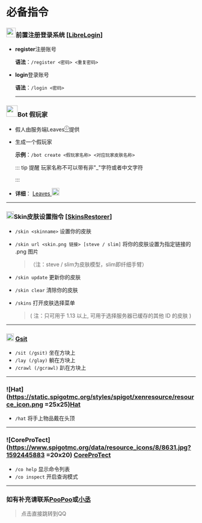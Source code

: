 # 必备指令

### <img width="25" height="25" src="https://www.spigotmc.org/data/resource_icons/101/101040.jpg?1648584508">前置注册登录系统 [[LibreLogin](https://www.spigotmc.org/threads/librelogin-auto-login-2fa-bedrock-support.551817/ "Spigot")]

 + **register**注册账号

    **语法**：`/register <密码> <重复密码>`

 + **login**登录账号

    **语法**：`/login <密码>` 

    ---
### <img width="30" height="30" src="https://avatars.githubusercontent.com/u/93428079?s=200&v=4"/>**Bot** 假玩家
 + 假人由服务端Leaves[<sup>ⓘ</sup>](#Leaves介绍)提供

    

 + 生成一个假玩家
 
    **示例**：`/bot create <假玩家名称> <对应玩家皮肤名称>`
    
    ::: tip 提醒
    玩家名称不可以带有非"_"字符或者中文字符
    
     :::

 +  **详细**：
    [Leaves <img width="20" height="20"
   src="https://avatars.githubusercontent.com/u/93428079?s=200&v=4"/>](https://docs.leavesmc.org/zh_Hans/leaves/reference/fakeplayer "Leaves官方文档")
   
   ---

### <img width="20" src="https://www.spigotmc.org/data/resource_icons/2/2124.jpg?1613507589">**Skin**皮肤设置指令 [[SkinsRestorer](https://www.spigotmc.org/resources/%E2%9C%A6-minetrax-suite-plugin-%E2%9C%A6-all-in-one-minecraft-web-software.102635/update?update=533295 "Spigot")]
+ `/skin <skinname>`	                                设置你的皮肤

+ `/skin url <skin.png 链接> [steve / slim]`	将你的皮肤设置为指定链接的 .png 图片 

  > （注：steve / slim为皮肤模型，slim即纤细手臂）

+ `/skin update`	                                        更新你的皮肤

+ `/skin clear`	                                        清除你的皮肤

+ `/skins`	                                                打开皮肤选择菜单

  > ( 注：只可用于 1.13 以上, 可用于选择服务器已缓存的其他 ID 的皮肤 )
---

### <img width="20" src="https://www.spigotmc.org/data/resource_icons/62/62325.jpg?1564519207"> [Gsit](https://www.spigotmc.org/resources/gsit-modern-sit-seat-and-chair-lay-and-crawl-plugin-1-16-1-20-6.62325/update?update=483709 "Spigot")

+ `/sit (/gsit)` 坐在方块上
+ `/lay (/glay)` 躺在方块上
+ `/crawl (/gcrawl)` 趴在方块上

---

### ![Hat](https://static.spigotmc.org/styles/spigot/xenresource/resource_icon.png =25x25)[Hat](https://www.spigotmc.org/resources/hats.109312/)

+ `/hat`	                   将手上物品戴在头顶 <br>

---

### ![CoreProTect](https://www.spigotmc.org/data/resource_icons/8/8631.jpg?1592445883 =20x20) [CoreProTect](https://www.spigotmc.org/resources/coreprotect.8631/)

+ `/co help`	                        显示命令列表
+ `/co inspect`	                开启查询模式

---

### 如有补充请联系[PooPoo](https://qm.qq.com/q/zw8s49uTcs)或[小丞](https://qm.qq.com/q/Cn9FvE1HNu)

> 点击直接跳转到QQ
